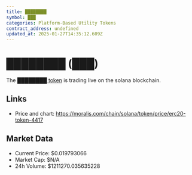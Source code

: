 ```yaml
---
title: ████████
symbol: ███
categories: Platform-Based Utility Tokens
contract_address: undefined
updated_at: 2025-01-27T14:35:12.609Z
---
```


# ████████ (███)
The [████████ token](https://moralis.com/chain/solana/token/price/erc20-token-4417) is trading live on the solana blockchain.

## Links
- Price and chart: https://moralis.com/chain/solana/token/price/erc20-token-4417

## Market Data
- Current Price: $0.019793066
- Market Cap: $N/A
- 24h Volume: $1211270.035635228
